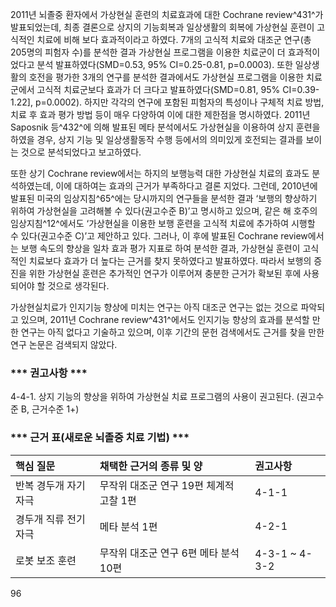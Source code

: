 2011년 뇌졸중 환자에서 가상현실 훈련의 치료효과에 대한 Cochrane review^431^가 발표되었는데, 최종 결론으로 상지의 기능회복과 일상생활의 회복에 가상현실 훈련이 고식적인 치료에 비해 보다 효과적이라고 하였다. 7개의 고식적 치료와 대조군 연구(총 205명의 피험자 수)를 분석한 결과 가상현실 프로그램을 이용한 치료군이 더 효과적이었다고 분석 발표하였다(SMD=0.53, 95% CI=0.25-0.81, p=0.0003). 또한 일상생활의 호전을 평가한 3개의 연구를 분석한 결과에서도 가상현실 프로그램을 이용한 치료군에서 고식적 치료군보다 효과가 더 크다고 발표하였다(SMD=0.81, 95% CI=0.39-1.22], p=0.0002). 하지만 각각의 연구에 포함된 피험자의 특성이나 구체적 치료 방법, 치료 후 효과 평가 방법 등이 매우 다양하여 이에 대한 제한점을 명시하였다. 2011년 Saposnik 등^432^에 의해 발표된 메타 분석에서도 가상현실을 이용하여 상지 훈련을 하였을 경우, 상지 기능 및 일상생활동작 수행 등에서의 의미있게 호전되는 결과를 보이는 것으로 분석되었다고 보고하였다.

또한 상기 Cochrane review에서는 하지의 보행능력 대한 가상현실 치료의 효과도 분석하였는데, 이에 대하여는 효과의 근거가 부족하다고 결론 지었다. 그런데, 2010년에 발표된 미국의 임상지침^65^에는 당시까지의 연구들을 분석한 결과 ‘보행의 향상하기 위하여 가상현실을 고려해볼 수 있다(권고수준 B)’고 명시하고 있으며, 같은 해 호주의 임상지침^12^에서도 ‘가상현실을 이용한 보행 훈련을 고식적 치료에 추가하여 시행할 수 있다(권고수준 C)’고 제안하고 있다. 그러나, 이 후에 발표된 Cochrane review에서는 보행 속도의 향상을 일차 효과 평가 지표로 하여 분석한 결과, 가상현실 훈련이 고식적인 치료보다 효과가 더 높다는 근거를 찾지 못하였다고 발표하였다. 따라서 보행의 증진을 위한 가상현실 훈련은 추가적인 연구가 이루어져 충분한 근거가 확보된 후에 사용되어야 할 것으로 생각된다.

가상현실치료가 인지기능 향상에 미치는 연구는 아직 대조군 연구는 없는 것으로 파악되고 있으며, 2011년 Cochrane review^431^에서도 인지기능 향상의 효과를 분석할 만한 연구는 아직 없다고 기술하고 있으며, 이후 기간의 문헌 검색에서도 근거를 찾을 만한 연구 논문은 검색되지 않았다.

### *** 권고사항 ***

4-4-1. 상지 기능의 향상을 위하여 가상현실 치료 프로그램의 사용이 권고된다. (권고수준 B, 근거수준 1+)

### *** 근거 표(새로운 뇌졸중 치료 기법) ***

| 핵심 질문 | 채택한 근거의 종류 및 양 | 권고사항 |
| :-------- | :----------------------- | :------- |
| 반복 경두개 자기자극 | 무작위 대조군 연구 19편 체계적 고찰 1편 | 4-1-1 |
| 경두개 직류 전기자극 | 메타 분석 1편 | 4-2-1 |
| 로봇 보조 훈련 | 무작위 대조군 연구 6편 메타 분석 10편 | 4-3-1 ~ 4-3-2 |

<PAGE>96
